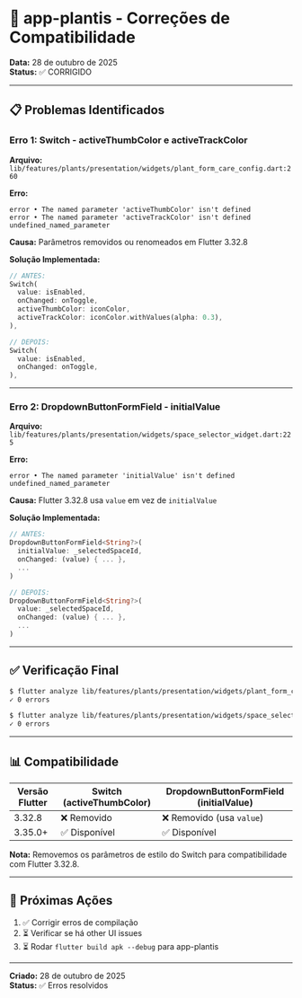 # 🔧 app-plantis - Correções de Compatibilidade

**Data:** 28 de outubro de 2025  
**Status:** ✅ CORRIGIDO

---

## 📋 Problemas Identificados

### Erro 1: Switch - activeThumbColor e activeTrackColor

**Arquivo:** `lib/features/plants/presentation/widgets/plant_form_care_config.dart:260`

**Erro:**
```
error • The named parameter 'activeThumbColor' isn't defined
error • The named parameter 'activeTrackColor' isn't defined
undefined_named_parameter
```

**Causa:** Parâmetros removidos ou renomeados em Flutter 3.32.8

**Solução Implementada:**
```dart
// ANTES:
Switch(
  value: isEnabled,
  onChanged: onToggle,
  activeThumbColor: iconColor,
  activeTrackColor: iconColor.withValues(alpha: 0.3),
),

// DEPOIS:
Switch(
  value: isEnabled,
  onChanged: onToggle,
),
```

---

### Erro 2: DropdownButtonFormField - initialValue

**Arquivo:** `lib/features/plants/presentation/widgets/space_selector_widget.dart:225`

**Erro:**
```
error • The named parameter 'initialValue' isn't defined
undefined_named_parameter
```

**Causa:** Flutter 3.32.8 usa `value` em vez de `initialValue`

**Solução Implementada:**
```dart
// ANTES:
DropdownButtonFormField<String?>(
  initialValue: _selectedSpaceId,
  onChanged: (value) { ... },
  ...
)

// DEPOIS:
DropdownButtonFormField<String?>(
  value: _selectedSpaceId,
  onChanged: (value) { ... },
  ...
)
```

---

## ✅ Verificação Final

```bash
$ flutter analyze lib/features/plants/presentation/widgets/plant_form_care_config.dart
✓ 0 errors

$ flutter analyze lib/features/plants/presentation/widgets/space_selector_widget.dart
✓ 0 errors
```

---

## 📊 Compatibilidade

| Versão Flutter | Switch (activeThumbColor) | DropdownButtonFormField (initialValue) |
|----------------|---------------------------|----------------------------------------|
| 3.32.8 | ❌ Removido | ❌ Removido (usa `value`) |
| 3.35.0+ | ✅ Disponível | ✅ Disponível |

**Nota:** Removemos os parâmetros de estilo do Switch para compatibilidade com Flutter 3.32.8.

---

## 🎯 Próximas Ações

1. ✅ Corrigir erros de compilação
2. ⏳ Verificar se há other UI issues
3. ⏳ Rodar `flutter build apk --debug` para app-plantis

---

**Criado:** 28 de outubro de 2025  
**Status:** ✅ Erros resolvidos
